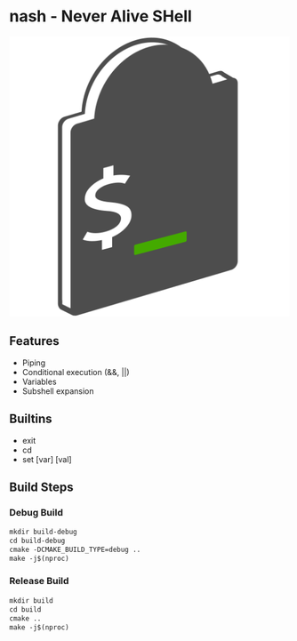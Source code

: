# nash - Never Alive SHell

![logo](images/nash_logo.png)

## Features
* Piping
* Conditional execution (&&, ||)
* Variables
* Subshell expansion

## Builtins
* exit
* cd
* set \[var\] \[val\]

## Build Steps

### Debug Build
```
mkdir build-debug
cd build-debug
cmake -DCMAKE_BUILD_TYPE=debug ..
make -j$(nproc)
```

### Release Build
```
mkdir build
cd build
cmake ..
make -j$(nproc)
```
